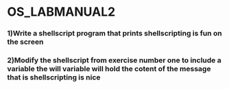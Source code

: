 # OS_LABMANUAL2
<h3>1)Write a shellscript program that prints shellscripting is fun on the screen</h3>

<h3>2)Modify the shellscript from exercise number one to include a variable the will variable will hold the cotent of the message that is shellscripting is nice</h3>
